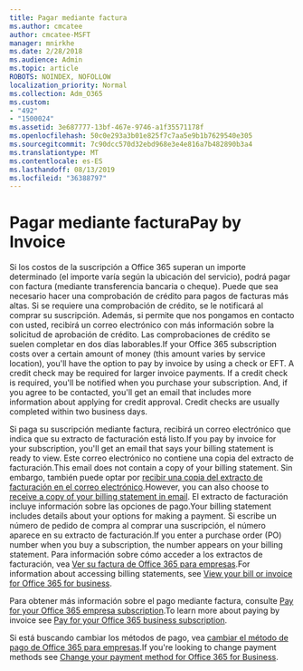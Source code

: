 ```yaml
---
title: Pagar mediante factura
ms.author: cmcatee
author: cmcatee-MSFT
manager: mnirkhe
ms.date: 2/28/2018
ms.audience: Admin
ms.topic: article
ROBOTS: NOINDEX, NOFOLLOW
localization_priority: Normal
ms.collection: Adm_O365
ms.custom:
- "492"
- "1500024"
ms.assetid: 3e687777-13bf-467e-9746-a1f35571178f
ms.openlocfilehash: 50c0e293a3b01e825f7c7aa5e9b1b7629540e305
ms.sourcegitcommit: 7c90dcc570d32ebd968e3e4e816a7b482890b3a4
ms.translationtype: MT
ms.contentlocale: es-ES
ms.lasthandoff: 08/13/2019
ms.locfileid: "36388797"
---
```

# <a name="pay-by-invoice"></a><span data-ttu-id="552df-102">Pagar mediante factura</span><span class="sxs-lookup"><span data-stu-id="552df-102">Pay by Invoice</span></span>

<span data-ttu-id="552df-p101">Si los costos de la suscripción a Office 365 superan un importe determinado (el importe varía según la ubicación del servicio), podrá pagar con factura (mediante transferencia bancaria o cheque). Puede que sea necesario hacer una comprobación de crédito para pagos de facturas más altas. Si se requiere una comprobación de crédito, se le notificará al comprar su suscripción. Además, si permite que nos pongamos en contacto con usted, recibirá un correo electrónico con más información sobre la solicitud de aprobación de crédito. Las comprobaciones de crédito se suelen completar en dos días laborables.</span><span class="sxs-lookup"><span data-stu-id="552df-p101">If your Office 365 subscription costs over a certain amount of money (this amount varies by service location), you'll have the option to pay by invoice by using a check or EFT. A credit check may be required for larger invoice payments. If a credit check is required, you'll be notified when you purchase your subscription. And, if you agree to be contacted, you'll get an email that includes more information about applying for credit approval. Credit checks are usually completed within two business days.</span></span>
  
<span data-ttu-id="552df-108">Si paga su suscripción mediante factura, recibirá un correo electrónico que indica que su extracto de facturación está listo.</span><span class="sxs-lookup"><span data-stu-id="552df-108">If you pay by invoice for your subscription, you'll get an email that says your billing statement is ready to view.</span></span> <span data-ttu-id="552df-109">Este correo electrónico no contiene una copia del extracto de facturación.</span><span class="sxs-lookup"><span data-stu-id="552df-109">This email does not contain a copy of your billing statement.</span></span> <span data-ttu-id="552df-110">Sin embargo, también puede optar por [recibir una copia del extracto de facturación en el correo electrónico](https://docs.microsoft.com/en-us/office365/admin/subscriptions-and-billing/pay-for-your-subscription?view=o365-worldwide#receive-a-copy-of-your-billing-statement-in-email).</span><span class="sxs-lookup"><span data-stu-id="552df-110">However, you can also choose to [receive a copy of your billing statement in email](https://docs.microsoft.com/en-us/office365/admin/subscriptions-and-billing/pay-for-your-subscription?view=o365-worldwide#receive-a-copy-of-your-billing-statement-in-email).</span></span> <span data-ttu-id="552df-111">El extracto de facturación incluye información sobre las opciones de pago.</span><span class="sxs-lookup"><span data-stu-id="552df-111">Your billing statement includes details about your options for making a payment.</span></span> <span data-ttu-id="552df-112">Si escribe un número de pedido de compra al comprar una suscripción, el número aparece en su extracto de facturación.</span><span class="sxs-lookup"><span data-stu-id="552df-112">If you enter a purchase order (PO) number when you buy a subscription, the number appears on your billing statement.</span></span> <span data-ttu-id="552df-113">Para información sobre cómo acceder a los extractos de facturación, vea [Ver su factura de Office 365 para empresas](https://docs.microsoft.com/en-us/office365/admin/subscriptions-and-billing/view-your-bill-or-invoice).</span><span class="sxs-lookup"><span data-stu-id="552df-113">For information about accessing billing statements, see [View your bill or invoice for Office 365 for business](https://docs.microsoft.com/en-us/office365/admin/subscriptions-and-billing/view-your-bill-or-invoice).</span></span>
  
<span data-ttu-id="552df-114">Para obtener más información sobre el pago mediante factura, consulte [Pay for your Office 365 empresa subscription](https://docs.microsoft.com/en-us/office365/admin/subscriptions-and-billing/pay-for-your-subscription).</span><span class="sxs-lookup"><span data-stu-id="552df-114">To learn more about paying by invoice see [Pay for your Office 365 business subscription](https://docs.microsoft.com/en-us/office365/admin/subscriptions-and-billing/pay-for-your-subscription).</span></span>
  
<span data-ttu-id="552df-115">Si está buscando cambiar los métodos de pago, vea [cambiar el método de pago de Office 365 para empresas](https://docs.microsoft.com/en-us/office365/admin/subscriptions-and-billing/change-payment-method).</span><span class="sxs-lookup"><span data-stu-id="552df-115">If you're looking to change payment methods see [Change your payment method for Office 365 for Business](https://docs.microsoft.com/en-us/office365/admin/subscriptions-and-billing/change-payment-method).</span></span>